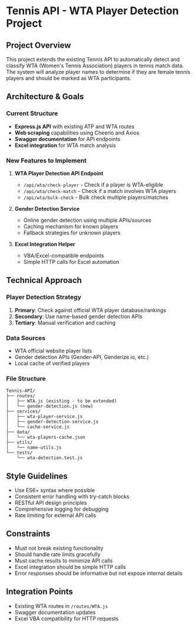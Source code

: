 # Tennis API - WTA Player Detection Project

## Project Overview
This project extends the existing Tennis API to automatically detect and classify WTA (Women's Tennis Association) players in tennis match data. The system will analyze player names to determine if they are female tennis players and should be marked as WTA participants.

## Architecture & Goals

### Current Structure
- **Express.js API** with existing ATP and WTA routes
- **Web scraping** capabilities using Cheerio and Axios
- **Swagger documentation** for API endpoints
- **Excel integration** for WTA match analysis

### New Features to Implement
1. **WTA Player Detection API Endpoint**
   - `/api/wta/check-player` - Check if a player is WTA-eligible
   - `/api/wta/check-match` - Check if a match involves WTA players
   - `/api/wta/bulk-check` - Bulk check multiple players/matches

2. **Gender Detection Service**
   - Online gender detection using multiple APIs/sources
   - Caching mechanism for known players
   - Fallback strategies for unknown players

3. **Excel Integration Helper**
   - VBA/Excel-compatible endpoints
   - Simple HTTP calls for Excel automation

## Technical Approach

### Player Detection Strategy
1. **Primary**: Check against official WTA player database/rankings
2. **Secondary**: Use name-based gender detection APIs
3. **Tertiary**: Manual verification and caching

### Data Sources
- WTA official website player lists
- Gender detection APIs (Gender-API, Genderize.io, etc.)
- Local cache of verified players

### File Structure
```
Tennis-API/
├── routes/
│   ├── WTA.js (existing - to be extended)
│   └── gender-detection.js (new)
├── services/
│   ├── wta-player-service.js
│   ├── gender-detection-service.js
│   └── cache-service.js
├── data/
│   └── wta-players-cache.json
├── utils/
│   └── name-utils.js
└── tests/
    └── wta-detection.test.js
```

## Style Guidelines
- Use ES6+ syntax where possible
- Consistent error handling with try-catch blocks
- RESTful API design principles
- Comprehensive logging for debugging
- Rate limiting for external API calls

## Constraints
- Must not break existing functionality
- Should handle rate limits gracefully
- Must cache results to minimize API calls
- Excel integration should be simple HTTP calls
- Error responses should be informative but not expose internal details

## Integration Points
- Existing WTA routes in `/routes/WTA.js`
- Swagger documentation updates
- Excel VBA compatibility for HTTP requests